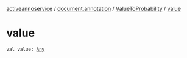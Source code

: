 [activeannoservice](../../index.md) / [document.annotation](../index.md) / [ValueToProbability](index.md) / [value](./value.md)

# value

`val value: `[`Any`](https://kotlinlang.org/api/latest/jvm/stdlib/kotlin/-any/index.html)